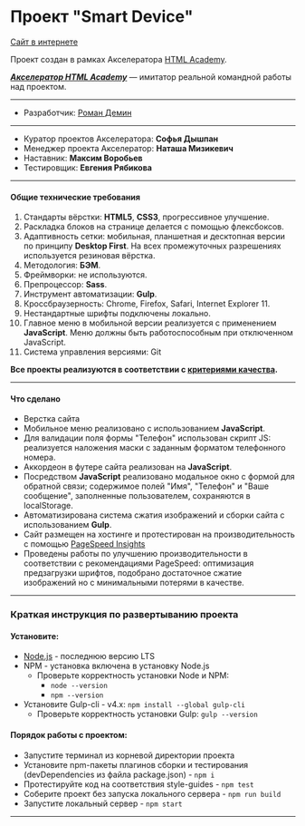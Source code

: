 # Проект "Smart Device"

  [Сайт в интернете](https://andromman.github.io/smart-device/build/)

Проект создан в рамках Акселератора [HTML Academy](https://htmlacademy.ru/about).

___[Акселератор HTML Academy](https://l.htmlacademy.ru/graduates#rec177038888)___ — имитатор реальной командной работы над проектом.

---
* Разработчик: [Роман Демин](https://htmlacademy.ru/profile/id219593)

___
* Куратор проектов Акселератора: __Софья Дышпан__
* Менеджер проекта Акселератор: __Наташа Мизикевич__
* Наставник: __Максим Воробьев__
* Тестировщик: __Евгения Рябикова__

---
#### Общие технические требования

1. Стандарты вёрстки: __HTML5__, __CSS3__, прогрессивное улучшение.
2. Раскладка блоков на странице делается с помощью флексбоксов.
3. Адаптивность сетки: мобильная, планшетная и десктопная версии по принципу __Desktop First__.
На всех промежуточных разрешениях используется резиновая вёрстка.
4. Методология: __БЭМ__.
5. Фреймворки: не используются.
6. Препроцессор: __Sass__.
7. Инструмент автоматизации: __Gulp__.
8. Кроссбраузерность: Chrome, Firefox, Safari, Internet Explorer 11.
9. Нестандартные шрифты подключены локально.
10. Главное меню в мобильной версии реализуется с применением __JavaScript__.
Меню должны быть работоспособным при отключенном JavaScript.
12. Система управления версиями: Git

__Все проекты реализуются в соответствии с [критериями качества](https://www.notion.so/3-eec24ee0d0fd44a6b69562df857f15b1).__

---
#### Что сделано

* Верстка сайта
* Мобильное меню реализовано с использованием __JavaScript__.
* Для валидации поля формы "Телефон" использован скрипт JS: реализуется наложения маски с заданным форматом телефонного номера.
* Аккордеон в футере сайта реализован на __JavaScript__.
* Посредством __JavaScript__ реализовано модальное окно с формой для обратной связи;
содержимое полей "Имя", "Телефон" и "Ваше сообщение", заполненные пользователем, сохраняются в localStorage.
* Автоматизирована система сжатия изображений и сборки сайта с использованием __Gulp__.
* Сайт размещен на хостинге и протестирован на производительность c помощью [PageSpeed Insights](https://developers.google.com/speed/pagespeed/insights/?url=https%3A%2F%2Fdemindesign.ru%2Fsmart-device%2F&tab=mobile)
* Проведены работы по улучшению производительности в соответствии с рекомендациями PageSpeed: оптимизация предзагрузки шрифтов, подобрано достаточное сжатие изображений но с минимальными потерями в качестве.

---
### Краткая инструкция по развертыванию проекта
#### Установите:
* [Node.js](https://nodejs.org/ru/) - последнюю версию LTS
* NPM - установка включена в установку Node.js
    * Проверьте корректность установки Node и NPM:
        * `node --version`
        * `npm --version`
* Установите Gulp-cli - v4.x: `npm install --global gulp-cli`
    * Проверьте корректность установки Gulp: `gulp --version`
#### Порядок работы с проектом:
* Запустите терминал из корневой директории проекта
* Установите npm-пакеты плагинов сборки и тестирования (devDependencies из файла package.json) - `npm i`
* Протестируйте код на соответствия style-guides - `npm test`
* Соберите проект без запуска локального сервера - `npm run build`
* Запустите локальный сервер - `npm start`
---
